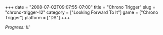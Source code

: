 +++
date = "2008-07-02T09:07:55-07:00"
title = "Chrono Trigger"
slug = "chrono-trigger-12"
category = ["Looking Forward To It"]
game = ["Chrono Trigger"]
platform = ["DS"]
+++

<i>Progress: !!!</i>